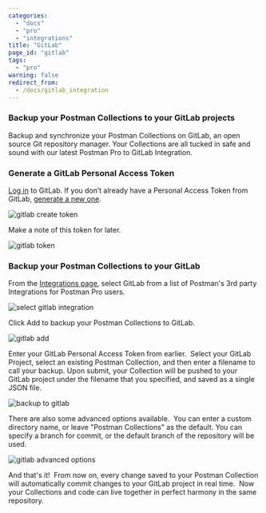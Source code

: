 ```yaml
---
categories:
  - "docs"
  - "pro"
  - "integrations"
title: "GitLab"
page_id: "gitlab"
tags: 
  - "pro"
warning: false
redirect_from:
  - /docs/gitlab_integration
---
```


### Backup your Postman Collections to your GitLab projects

Backup and synchronize your Postman Collections on GitLab, an open source Git repository manager. Your Collections are all tucked in safe and sound with our latest Postman Pro to GitLab Integration.

### Generate a GitLab Personal Access Token

[Log in](https://gitlab.com/) to GitLab. If you don’t already have a Personal Access Token from GitLab, [generate a new one](https://gitlab.com/profile/personal_access_tokens).  

![gitlab create token](https://s3.amazonaws.com/postman-static-getpostman-com/postman-docs/gitlab_create.png)

Make a note of this token for later.

![gitlab token](https://s3.amazonaws.com/postman-static-getpostman-com/postman-docs/gitlab_token.png)

### Backup your Postman Collections to your GitLab

From the [Integrations page](https://app.getpostman.com/dashboard/integrations), select GitLab from a list of Postman's 3rd party Integrations for Postman Pro users.

![select gitlab integration](https://s3.amazonaws.com/postman-static-getpostman-com/postman-docs/gitlabINT.png)

Click Add to backup your Postman Collections to GitLab.

![gitlab add](https://s3.amazonaws.com/postman-static-getpostman-com/postman-docs/gitlab_add.png)

Enter your GitLab Personal Access Token from earlier.  Select your GitLab Project, select an existing Postman Collection, and then enter a filename to call your backup. Upon submit, your Collection will be pushed to your GitLab project under the filename that you specified, and saved as a single JSON file.

![backup to gitlab](https://s3.amazonaws.com/postman-static-getpostman-com/postman-docs/gitlab_backup.png)

There are also some advanced options available.  You can enter a custom directory name, or leave "Postman Collections" as the default. You can specify a branch for commit, or the default branch of the repository will be used.

![gitlab advanced options](https://s3.amazonaws.com/postman-static-getpostman-com/postman-docs/gitlab_advanced.png)

And that's it!  From now on, every change saved to your Postman Collection will automatically commit changes to your GitLab project in real time.  Now your Collections and code can live together in perfect harmony in the same repository.

